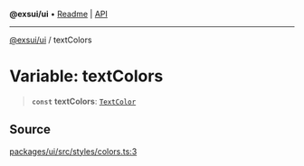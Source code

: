 **@exsui/ui** • [Readme](../README.md) \| [API](../globals.md)

***

[@exsui/ui](../README.md) / textColors

# Variable: textColors

> **`const`** **textColors**: [`TextColor`](../interfaces/TextColor.md)

## Source

[packages/ui/src/styles/colors.ts:3](https://github.com/dirheimerb/exsui/blob/c97dab6/packages/ui/src/styles/colors.ts#L3)
